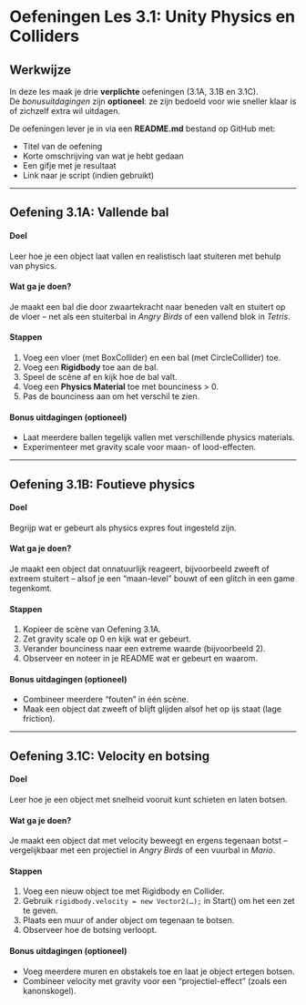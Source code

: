 # Oefeningen Les 3.1: Unity Physics en Colliders  

## Werkwijze  
In deze les maak je drie **verplichte** oefeningen (3.1A, 3.1B en 3.1C).  
De *bonusuitdagingen* zijn **optioneel**: ze zijn bedoeld voor wie sneller klaar is of zichzelf extra wil uitdagen.  

De oefeningen lever je in via een **README.md** bestand op GitHub met:  
- Titel van de oefening  
- Korte omschrijving van wat je hebt gedaan  
- Een gifje met je resultaat  
- Link naar je script (indien gebruikt)  

---

## Oefening 3.1A: Vallende bal  

#### Doel  
Leer hoe je een object laat vallen en realistisch laat stuiteren met behulp van physics.  

#### Wat ga je doen?  
Je maakt een bal die door zwaartekracht naar beneden valt en stuitert op de vloer – net als een stuiterbal in *Angry Birds* of een vallend blok in *Tetris*.  

#### Stappen  
1. Voeg een vloer (met BoxCollider) en een bal (met CircleCollider) toe.  
2. Voeg een **Rigidbody** toe aan de bal.  
3. Speel de scène af en kijk hoe de bal valt.  
4. Voeg een **Physics Material** toe met bounciness > 0.  
5. Pas de bounciness aan om het verschil te zien.  

#### Bonus uitdagingen (optioneel)  
- Laat meerdere ballen tegelijk vallen met verschillende physics materials.  
- Experimenteer met gravity scale voor maan- of lood-effecten.  

---

## Oefening 3.1B: Foutieve physics  

#### Doel  
Begrijp wat er gebeurt als physics expres fout ingesteld zijn.  

#### Wat ga je doen?  
Je maakt een object dat onnatuurlijk reageert, bijvoorbeeld zweeft of extreem stuitert – alsof je een “maan-level” bouwt of een glitch in een game tegenkomt.  

#### Stappen  
1. Kopieer de scène van Oefening 3.1A.  
2. Zet gravity scale op 0 en kijk wat er gebeurt.  
3. Verander bounciness naar een extreme waarde (bijvoorbeeld 2).  
4. Observeer en noteer in je README wat er gebeurt en waarom.  

#### Bonus uitdagingen (optioneel)  
- Combineer meerdere “fouten” in één scène.  
- Maak een object dat zweeft of blijft glijden alsof het op ijs staat (lage friction).  

---

## Oefening 3.1C: Velocity en botsing  

#### Doel  
Leer hoe je een object met snelheid vooruit kunt schieten en laten botsen.  

#### Wat ga je doen?  
Je maakt een object dat met velocity beweegt en ergens tegenaan botst – vergelijkbaar met een projectiel in *Angry Birds* of een vuurbal in *Mario*.  

#### Stappen  
1. Voeg een nieuw object toe met Rigidbody en Collider.  
2. Gebruik `rigidbody.velocity = new Vector2(…);` in Start() om het een zet te geven.  
3. Plaats een muur of ander object om tegenaan te botsen.  
4. Observeer hoe de botsing verloopt.  

#### Bonus uitdagingen (optioneel)  
- Voeg meerdere muren en obstakels toe en laat je object ertegen botsen.  
- Combineer velocity met gravity voor een “projectiel-effect” (zoals een kanonskogel).  
